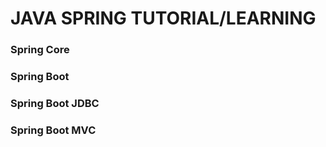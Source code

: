 # JAVA SPRING TUTORIAL/LEARNING

### Spring Core
### Spring Boot
### Spring Boot JDBC
### Spring Boot MVC